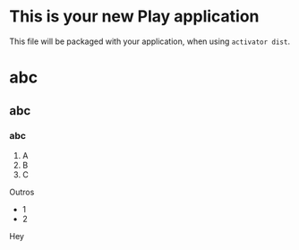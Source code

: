 This is your new Play application
=================================

This file will be packaged with your application, when using `activator dist`.

# abc #
## abc ##
### abc ###

1. A
2. B
3. C

Outros

- 1
- 2

Hey